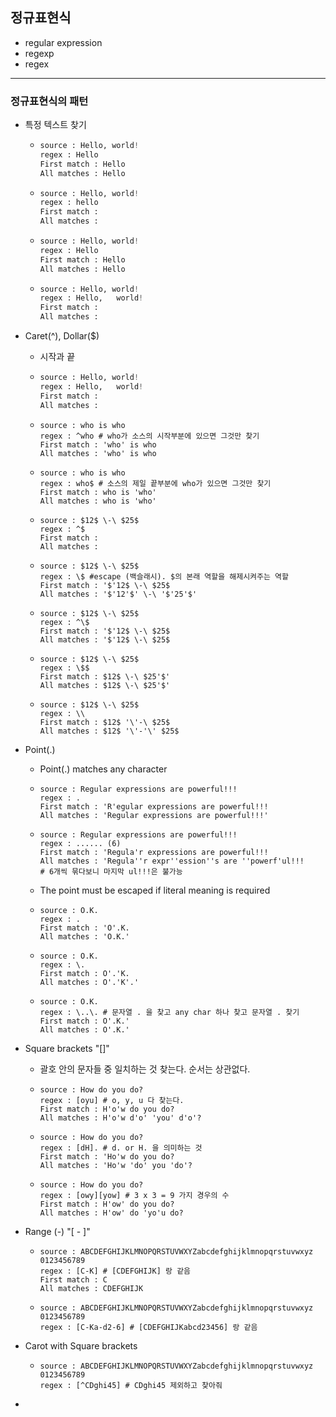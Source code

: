 ## 정규표현식

- regular expression
- regexp
- regex

---

### 정규표현식의 패턴

- 특정 텍스트 찾기

  - ```python
    source : Hello, world!
    regex : Hello
    First match : Hello
    All matches : Hello
    ```

  - ```python
    source : Hello, world!
    regex : hello
    First match : 
    All matches : 
    ```

  - ```python
    source : Hello, world!
    regex : Hello
    First match : Hello
    All matches : Hello
    ```

  - ```python
    source : Hello, world!
    regex : Hello,   world!
    First match : 
    All matches : 
    ```

- Caret(^), Dollar($)

  - 시작과 끝

  - ```python
    source : Hello, world!
    regex : Hello,   world!
    First match : 
    All matches : 
    ```

  - ```
    source : who is who
    regex : ^who # who가 소스의 시작부분에 있으면 그것만 찾기
    First match : 'who' is who
    All matches : 'who' is who
    ```

  - ```
    source : who is who
    regex : who$ # 소스의 제일 끝부분에 who가 있으면 그것만 찾기
    First match : who is 'who'
    All matches : who is 'who'
    ```

  - ```
    source : $12$ \-\ $25$
    regex : ^$
    First match : 
    All matches : 
    ```

  - ```
    source : $12$ \-\ $25$
    regex : \$ #escape (백슬래시). $의 본래 역할을 해제시켜주는 역할
    First match : '$'12$ \-\ $25$
    All matches : '$'12'$' \-\ '$'25'$'
    ```

  - ```
    source : $12$ \-\ $25$
    regex : ^\$
    First match : '$'12$ \-\ $25$
    All matches : '$'12$ \-\ $25$
    ```

  - ```
    source : $12$ \-\ $25$
    regex : \$$
    First match : $12$ \-\ $25'$'
    All matches : $12$ \-\ $25'$'
    ```

  - ```
    source : $12$ \-\ $25$
    regex : \\
    First match : $12$ '\'-\ $25$
    All matches : $12$ '\'-'\' $25$
    ```

- Point(.)

  - Point(.) matches any character

  - ```
    source : Regular expressions are powerful!!!
    regex : .
    First match : 'R'egular expressions are powerful!!!
    All matches : 'Regular expressions are powerful!!!'
    ```

  - ```
    source : Regular expressions are powerful!!!
    regex : ...... (6)
    First match : 'Regula'r expressions are powerful!!!
    All matches : 'Regula''r expr''ession''s are ''powerf'ul!!!
    # 6개씩 묶다보니 마지막 ul!!!은 불가능
    ```

  - The point must be escaped if literal meaning is required

  - ```
    source : O.K.
    regex : .
    First match : 'O'.K.
    All matches : 'O.K.'
    ```

  - ```
    source : O.K.
    regex : \.
    First match : O'.'K.
    All matches : O'.'K'.'
    ```

  - ```
    source : O.K.
    regex : \..\. # 문자열 . 을 찾고 any char 하나 찾고 문자열 . 찾기
    First match : O'.K.'
    All matches : O'.K.'
    ```

- Square brackets "[]"

  - 괄호 안의 문자들 중 일치하는 것 찾는다. 순서는 상관없다.

  - ```
    source : How do you do?
    regex : [oyu] # o, y, u 다 찾는다.
    First match : H'o'w do you do?
    All matches : H'o'w d'o' 'you' d'o'? 
    ```

  - ```
    source : How do you do?
    regex : [dH]. # d. or H. 을 의미하는 것
    First match : 'Ho'w do you do?
    All matches : 'Ho'w 'do' you 'do'? 
    ```

  - ```
    source : How do you do?
    regex : [owy][yow] # 3 x 3 = 9 가지 경우의 수
    First match : H'ow' do you do?
    All matches : H'ow' do 'yo'u do? 
    ```

- Range (-) "[ - ]"

  - ```
    source : ABCDEFGHIJKLMNOPQRSTUVWXYZabcdefghijklmnopqrstuvwxyz 0123456789
    regex : [C-K] # [CDEFGHIJK] 랑 같음
    First match : C
    All matches : CDEFGHIJK
    ```

  - ```
    source : ABCDEFGHIJKLMNOPQRSTUVWXYZabcdefghijklmnopqrstuvwxyz 0123456789
    regex : [C-Ka-d2-6] # [CDEFGHIJKabcd23456] 랑 같음
    ```

- Carot with Square brackets

  - ```
    source : ABCDEFGHIJKLMNOPQRSTUVWXYZabcdefghijklmnopqrstuvwxyz 0123456789
    regex : [^CDghi45] # CDghi45 제외하고 찾아줘
    ```

- 